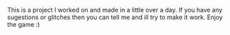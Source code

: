 This is a project I worked on and made in a little over a day. If you have any sugestions or glitches then you can tell me and ill try to make it work. Enjoy the game :)
